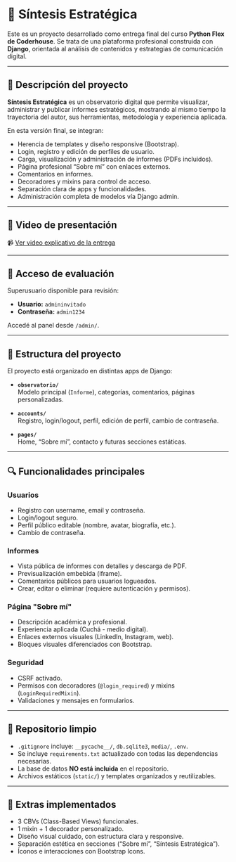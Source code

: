 # 🧠 Síntesis Estratégica

Este es un proyecto desarrollado como entrega final del curso **Python Flex de Coderhouse**. Se trata de una plataforma profesional construida con **Django**, orientada al análisis de contenidos y estrategias de comunicación digital.

---

## 📌 Descripción del proyecto

**Síntesis Estratégica** es un observatorio digital que permite visualizar, administrar y publicar informes estratégicos, mostrando al mismo tiempo la trayectoria del autor, sus herramientas, metodología y experiencia aplicada.

En esta versión final, se integran:

- Herencia de templates y diseño responsive (Bootstrap).
- Login, registro y edición de perfiles de usuario.
- Carga, visualización y administración de informes (PDFs incluidos).
- Página profesional “Sobre mí” con enlaces externos.
- Comentarios en informes.
- Decoradores y mixins para control de acceso.
- Separación clara de apps y funcionalidades.
- Administración completa de modelos vía Django admin.

---

## 🎥 Video de presentación

📹 [Ver video explicativo de la entrega](https://drive.google.com/file/d/1UpI8vFtWXWLK2-oDYRsXdR-Kw2HZPJQT/view?usp=sharing)

---

## 👤 Acceso de evaluación

Superusuario disponible para revisión:

- **Usuario:** `admininvitado`
- **Contraseña:** `admin1234`

Accedé al panel desde `/admin/`.

---

## 🧱 Estructura del proyecto

El proyecto está organizado en distintas apps de Django:

- **`observatorio/`**  
  Modelo principal (`Informe`), categorías, comentarios, páginas personalizadas.

- **`accounts/`**  
  Registro, login/logout, perfil, edición de perfil, cambio de contraseña.

- **`pages/`**  
  Home, “Sobre mí”, contacto y futuras secciones estáticas.

---

## 🔍 Funcionalidades principales

### Usuarios
- Registro con username, email y contraseña.
- Login/logout seguro.
- Perfil público editable (nombre, avatar, biografía, etc.).
- Cambio de contraseña.

### Informes
- Vista pública de informes con detalles y descarga de PDF.
- Previsualización embebida (iframe).
- Comentarios públicos para usuarios logueados.
- Crear, editar o eliminar (requiere autenticación y permisos).

### Página "Sobre mí"
- Descripción académica y profesional.
- Experiencia aplicada (Cuchá - medio digital).
- Enlaces externos visuales (LinkedIn, Instagram, web).
- Bloques visuales diferenciados con Bootstrap.

### Seguridad
- CSRF activado.
- Permisos con decoradores (`@login_required`) y mixins (`LoginRequiredMixin`).
- Validaciones y mensajes en formularios.

---

## 📁 Repositorio limpio

- `.gitignore` incluye: `__pycache__/`, `db.sqlite3`, `media/`, `.env`.
- Se incluye `requirements.txt` actualizado con todas las dependencias necesarias.
- La base de datos **NO está incluida** en el repositorio.
- Archivos estáticos (`static/`) y templates organizados y reutilizables.

---

## 🧪 Extras implementados

- 3 CBVs (Class-Based Views) funcionales.
- 1 mixin + 1 decorador personalizado.
- Diseño visual cuidado, con estructura clara y responsive.
- Separación estética en secciones (“Sobre mí”, “Síntesis Estratégica”).
- Íconos e interacciones con Bootstrap Icons.

